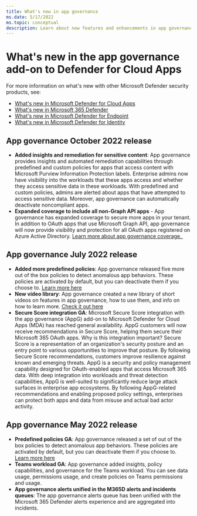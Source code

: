 ```yaml
---
title: What's new in app governance
ms.date: 5/17/2022
ms.topic: conceptual
description: Learn about new features and enhancements in app governance
---
```


# What's new in the app governance add-on to Defender for Cloud Apps

For more information on what's new with other Microsoft Defender security products, see:
- [What's new in Microsoft Defender for Cloud Apps](release-notes.md)
- [What's new in Microsoft 365 Defender](/microsoft-365/security/defender/whats-new) 
- [What's new in Microsoft Defender for Endpoint](/microsoft-365/security/defender-endpoint/whats-new-in-microsoft-defender-endpoint) 
- [What's new in Microsoft Defender for Identity](/defender-for-identity/whats-new)


## App governance October 2022 release
- **Added insights and remediation for sensitive content**: App governance provides insights and automated remediation capabilities through predefined and custom policies for apps that access content with Microsoft Purview Information Protection labels. Enterprise admins now have visibility into the workloads that these apps access and whether they access sensitive data in these workloads. With predefined and custom policies, admins are alerted about apps that have attempted to access sensitive data. Moreover, app governance can automatically deactivate noncompliant apps.
- **Expanded coverage to include all non-Graph API apps** - App governance has expanded coverage to secure more apps in your tenant. In addition to OAuth apps that use Microsoft Graph API, app governance will now provide visibility and protection for all OAuth apps registered on Azure Active Directory. [Learn more about app governance coverage. ](/defender-cloud-apps/app-governance-secure-apps-access-non-graph-api)
## App governance July 2022 release
- **Added more predefined policies**: App governance released five more out of the box policies to detect anomalous app behaviors. These policies are activated by default, but you can deactivate them if you choose to. [Learn more here](app-governance-predefined-policies.md)
-  **New video library**: App governance created a new library of short videos on features in app governance, how to use them, and info on how to learn more. [Check it out here](https://youtube.com/playlist?list=PLyhj1WZ29G66k4F_OZeMkQymRGyqHwZVp)
- **Secure Score integration GA**: Microsoft Secure Score integration with the app governance (AppG) add-on to Microsoft Defender for Cloud Apps (MDA) has reached general availability. AppG customers will now receive recommendations in Secure Score, helping them secure their Microsoft 365 OAuth apps.
   Why is this integration important?
   Secure Score is a representation of an organization's security posture and an entry point to various opportunities to improve that posture. By following Secure Score recommendations, customers improve resilience against known and emerging threats.
   AppG is a security and policy management capability designed for OAuth-enabled apps that access Microsoft 365 data. With deep integration into workloads and threat detection capabilities, AppG is well-suited to significantly reduce large attack surfaces in enterprise app ecosystems. By following AppG-related recommendations and enabling proposed policy settings, enterprises can protect both apps and data from misuse and actual bad actor activity. 
## App governance May 2022 release
- **Predefined policies GA**: App governance released a set of out of the box policies to detect anomalous app behaviors. These policies are activated by default, but you can deactivate them if you choose to. [Learn more here](app-governance-predefined-policies.md)
-  **Teams workload GA**: App governance added insights, policy capabilities, and governance for the Teams workload. You can see data usage, permissions usage, and create policies on Teams permissions and usage.
-  **App governance alerts unified in the M365D alerts and incidents queues**: The app governance alerts queue has been unified with the Microsoft 365 Defender alerts experience and are aggregated into incidents. 
